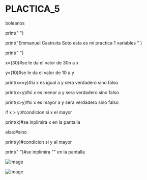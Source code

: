 # PLACTICA_5
boleanos

print(" ")

print("Emmanuel Castruita Soto esta es mi practica 1 variables " )

print(" ")

x=(30)#se le da el valor de 30n a x

y=(10)#se le da el valor de 10 a y

print(x==y)#si x es igual a y sera verdadero sino falso

print(x<y)#si x es menor  a y sera verdadero sino falso

print(x>y)#si x es mayor a y sera verdadero sino falso

if x > y:#condicion si x el mayor 

 print(x)#se inplimira x en la pantalla
 
else:#sino

 print(y)#condicion si y el mayor
 
print(" ")#se inplimira "" en la pantalla

![image](https://github.com/user-attachments/assets/56b1a002-21c9-4924-beb4-b9cd4f8fb598)


![image](https://github.com/user-attachments/assets/68ede0aa-6881-4b4f-94dc-07bc79e65338)

